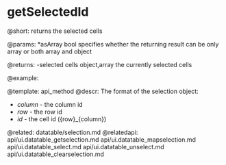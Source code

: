 getSelectedId
=============

@short:
	returns the selected cells

@params:
*asArray    bool    specifies whether the returning result can be only array or both array and object

@returns:
-selected cells    object,array    the currently selected cells

@example:


@template:	api_method
@descr:
The format of the selection object:

- <i>column</i> - the column id
- <i>row</i> - the row id
- <i>id</i> - the cell id ({row}_{column})

@related:
	datatable/selection.md
@relatedapi:
    api/ui.datatable_getselection.md
    api/ui.datatable_mapselection.md
    api/ui.datatable_select.md
    api/ui.datatable_unselect.md
    api/ui.datatable_clearselection.md

	